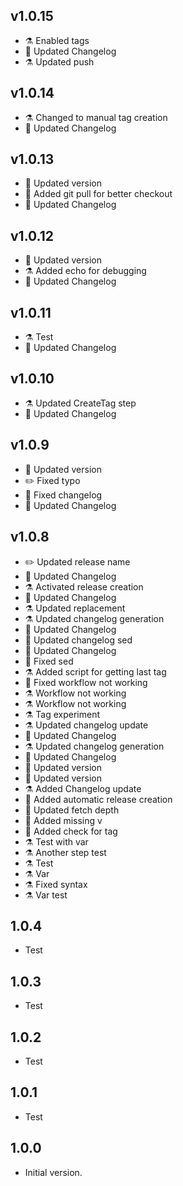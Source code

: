 ## v1.0.15

-  ⚗️ Enabled tags
-  📝 Updated Changelog
-  ⚗️ Updated push

## v1.0.14

-  ⚗️ Changed to manual tag creation
-  📝 Updated Changelog

## v1.0.13

-  🔖 Updated version
-  👷 Added git pull for better checkout
-  📝 Updated Changelog

## v1.0.12

-  🔖 Updated version
-  ⚗️ Added echo for debugging
-  📝 Updated Changelog

## v1.0.11

-  ⚗️ Test
-  📝 Updated Changelog

## v1.0.10

-  ⚗️ Updated CreateTag step
-  📝 Updated Changelog

## v1.0.9

-  🔖 Updated version
-  ✏️ Fixed typo
-  🎨 Fixed changelog
-  📝 Updated Changelog

## v1.0.8

-  ✏️ Updated release name
-  📝 Updated Changelog
-  ⚗️ Activated release creation
-  📝 Updated Changelog
-  ⚗️ Updated replacement
-  ⚗️ Updated changelog generation
-  📝 Updated Changelog
-  🚧 Updated changelog sed
-  📝 Updated Changelog
-  🐛 Fixed sed
-  ⚗️ Added script for getting last tag
-  💚 Fixed workflow not working
-  ⚗️ Workflow not working
-  ⚗️ Workflow not working
-  ⚗️ Tag experiment
-  ⚗️ Updated changelog update
-  📝 Updated Changelog
-  ⚗️ Updated changelog generation
-  📝 Updated Changelog
-  🔖 Updated version
-  🔖 Updated version
-  ⚗️ Added Changelog update
-  👷 Added automatic release creation
-  👷 Updated fetch depth
-  👷 Added missing v
-  👷 Added check for tag
-  ⚗️ Test with var
-  ⚗️ Another step test
-  ⚗️ Test
-  ⚗️ Var
-  ⚗️ Fixed syntax
-  ⚗️ Var test

## 1.0.4

- Test

## 1.0.3

- Test

## 1.0.2

- Test

## 1.0.1

- Test

## 1.0.0

- Initial version.
